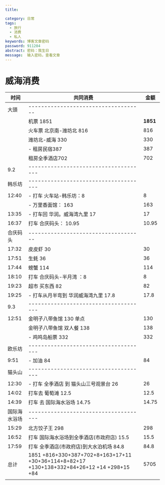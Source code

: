 ```yaml
---
title: 

category: 日常
tags:
  - 旅行
  - 消费
  - 私人
keywords: 博客文章密码
password: 911204
abstract: 密码：我生日
message:  输入密码，查看文章
---
```

# 威海消费

| 时间         | 共同消费                                                     | 金额     |
| ------------ | ------------------------------------------------------------ | -------- |
| 大頭         | ------------------------------------                         |          |
|              | 机票 1851                                                    | **1851** |
|              | 火车票 北京南-潍坊北 816                                     | 816      |
|              | 潍坊北-威海  330                                             | 330      |
|              | - 租房民宿387                                                | 387      |
|              | 租房全季酒店702                                              | 702      |
| 9.2          | -------------------------------------                        |          |
| 韩乐坊       | -------------------------------------                        |          |
| 12:40        | - 打车 火车站-韩乐坊：8                                      | 8        |
|              | - 万里香面馆：        163                                    | 163      |
| 13:35        | - 打车回 华润。威海湾九里   17                               | 17       |
| 16:37        | 打车  合庆码头： 10.95                                       | 10.95    |
| 合庆码头     | ------------------------------------                         |          |
| 17:32        | 皮皮虾 30                                                    | 30       |
| 17:51        | 生蚝   36                                                    | 36       |
| 17:44        | 螃蟹 114                                                     | 114      |
| 18:10        | 打车 合庆码头-半月湾   ：8                                   | 8        |
| 19:23        | 超市 买东西  82                                              | 82       |
| 19:25        | - 打车从月半弯到 华润威海湾九里  17.8                        | 17.8     |
| 9.3          | -------------------------------------                        |          |
| 12:51        | 金明子八带鱼馆 130 单点                                      | 130      |
|              | 金明子八带鱼馆 双人餐 138                                    | 138      |
|              | - 鸡鸣岛船票 332                                             | 332      |
| 欧乐坊       | -------------------------------------                        |          |
| 9:51         | - 加油 84                                                    | 84       |
| 猫头山       | -------------------------------------                        |          |
| 12:30        | - 打车  全季酒店 到 猫头山三号观景台  26                     | 26       |
| 14:02        | 打车去 葡萄滩 12.5                                           | 12.5     |
| 14:39        | 打车  去 国际海水浴场 14.75                                  | 14.75    |
| 国际海水浴场 | -------------------------------------                        |          |
| 15:29        | 北方饺子王  298                                              | 298      |
| 16:52        | 打车 国际海水浴场到全季酒店(市政府店)  15.5                  | 15.5     |
| 17:59        | 打车 全季酒店(市政府店)到大水泊机场 84.8                     | 84.8     |
| 总计         | 1851 +816+330+387+702+8+163+17+11 +30+36+114+8+82+17 +130+138+332+84+26+12 +14 +298+15 +84 | 5705     |
|              |                                                              |          |